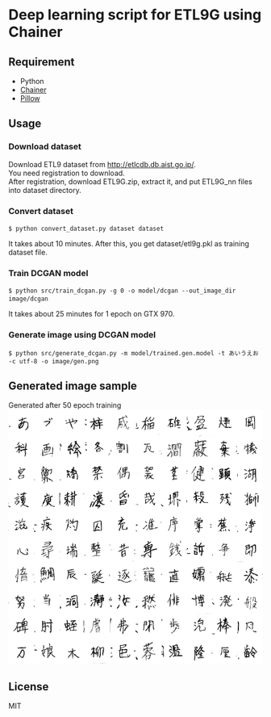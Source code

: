 # Deep learning script for ETL9G using Chainer

## Requirement

* Python
* [Chainer](http://chainer.org/)
* [Pillow](https://pillow.readthedocs.org/en/3.0.x/)

## Usage

### Download dataset

Download ETL9 dataset from http://etlcdb.db.aist.go.jp/.  
You need registration to download.  
After registration, download ETL9G.zip, extract it, and put ETL9G_nn files into dataset directory.

### Convert dataset

```
$ python convert_dataset.py dataset dataset
```

It takes about 10 minutes.
After this, you get dataset/etl9g.pkl as training dataset file.

### Train DCGAN model

```
$ python src/train_dcgan.py -g 0 -o model/dcgan --out_image_dir image/dcgan
```

It takes about 25 minutes for 1 epoch on GTX 970.

### Generate image using DCGAN model

```
$ python src/generate_dcgan.py -m model/trained.gen.model -t あいうえお -c utf-8 -o image/gen.png
```

## Generated image sample

Generated after 50 epoch training  
<img src="https://raw.githubusercontent.com/dsanno/chainer-etl9/master/image/training_sample.png" width="640px" alt="generated image sample">

## License

MIT
